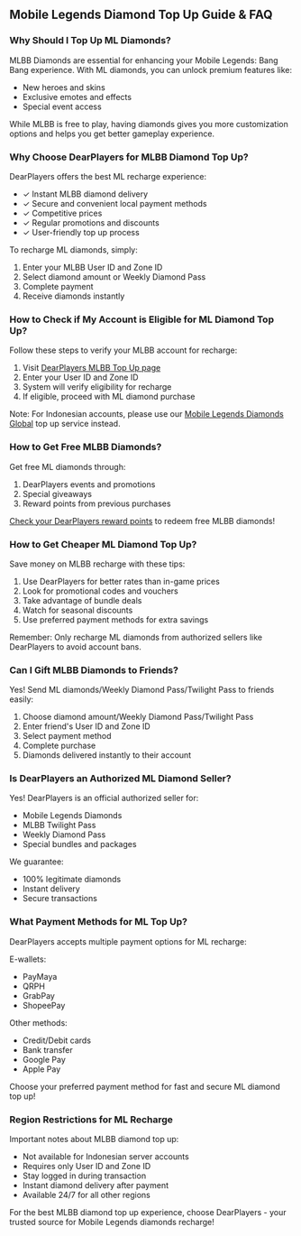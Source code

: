 ## Mobile Legends Diamond Top Up Guide & FAQ

### Why Should I Top Up ML Diamonds?

MLBB Diamonds are essential for enhancing your Mobile Legends: Bang Bang experience. With ML diamonds, you can unlock premium features like:

- New heroes and skins
- Exclusive emotes and effects  
- Special event access

While MLBB is free to play, having diamonds gives you more customization options and helps you get better gameplay experience.

### Why Choose DearPlayers for MLBB Diamond Top Up?

DearPlayers offers the best ML recharge experience:

- ✓ Instant MLBB diamond delivery
- ✓ Secure and convenient local payment methods
- ✓ Competitive prices
- ✓ Regular promotions and discounts
- ✓ User-friendly top up process

To recharge ML diamonds, simply:
1. Enter your MLBB User ID and Zone ID
2. Select diamond amount or Weekly Diamond Pass
3. Complete payment
4. Receive diamonds instantly

### How to Check if My Account is Eligible for ML Diamond Top Up?

Follow these steps to verify your MLBB account for recharge:

1. Visit [DearPlayers MLBB Top Up page](https://dearplayers.com/ph/products/mobile-legends-bang-bang)
2. Enter your User ID and Zone ID
3. System will verify eligibility for recharge
4. If eligible, proceed with ML diamond purchase

Note: For Indonesian accounts, please use our [Mobile Legends Diamonds Global](https://www.dearplayers.com/{{channel}}/products/mobile-legends-bang-bang-global) top up service instead.

### How to Get Free MLBB Diamonds?

Get free ML diamonds through:

1. DearPlayers events and promotions
2. Special giveaways
3. Reward points from previous purchases

[Check your DearPlayers reward points](https://www.dearplayers.com/ph/rewards) to redeem free MLBB diamonds!

### How to Get Cheaper ML Diamond Top Up?

Save money on MLBB recharge with these tips:

1. Use DearPlayers for better rates than in-game prices
2. Look for promotional codes and vouchers
3. Take advantage of bundle deals
4. Watch for seasonal discounts
5. Use preferred payment methods for extra savings

Remember: Only recharge ML diamonds from authorized sellers like DearPlayers to avoid account bans.

### Can I Gift MLBB Diamonds to Friends?

Yes! Send ML diamonds/Weekly Diamond Pass/Twilight Pass to friends easily:

1. Choose diamond amount/Weekly Diamond Pass/Twilight Pass
2. Enter friend's User ID and Zone ID
3. Select payment method
4. Complete purchase
5. Diamonds delivered instantly to their account

### Is DearPlayers an Authorized ML Diamond Seller?

Yes! DearPlayers is an official authorized seller for:
- Mobile Legends Diamonds
- MLBB Twilight Pass
- Weekly Diamond Pass
- Special bundles and packages

We guarantee:
- 100% legitimate diamonds
- Instant delivery
- Secure transactions

### What Payment Methods for ML Top Up?

DearPlayers accepts multiple payment options for ML recharge:

E-wallets:
- PayMaya
- QRPH
- GrabPay
- ShopeePay

Other methods:
- Credit/Debit cards
- Bank transfer
- Google Pay
- Apple Pay

Choose your preferred payment method for fast and secure ML diamond top up!

### Region Restrictions for ML Recharge

Important notes about MLBB diamond top up:

- Not available for Indonesian server accounts
- Requires only User ID and Zone ID
- Stay logged in during transaction
- Instant diamond delivery after payment
- Available 24/7 for all other regions

For the best MLBB diamond top up experience, choose DearPlayers - your trusted source for Mobile Legends diamonds recharge!
